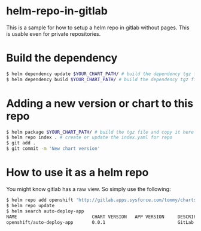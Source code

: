 # helm-repo-in-gitlab

This is a sample for how to setup a helm repo in gitlab without pages. This is usable even for private repositories.

# Build the dependency

```bash
$ helm dependency update $YOUR_CHART_PATH/ # build the dependency tgz file
$ helm dependency build $YOUR_CHART_PATH/ # build the dependency tgz file
```

# Adding a new version or chart to this repo

```bash
$ helm package $YOUR_CHART_PATH/ # build the tgz file and copy it here
$ helm repo index . # create or update the index.yaml for repo
$ git add .
$ git commit -m 'New chart version'
```

# How to use it as a helm repo

You might know gitlab has a raw view. So simply use the following:

```bash
$ helm repo add openshift 'http://gitlab.apps.sysforce.com/tommy/charts/raw/master'
$ helm repo update
$ helm search auto-deploy-app
NAME                            CHART VERSION   APP VERSION     DESCRIPTION
openshift/auto-deploy-app       0.0.1                           GitLab's Auto-deploy Helm Chart (OpenShift)
```
